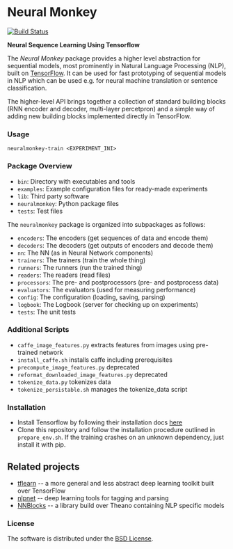 # Neural Monkey

[![Build Status](https://travis-ci.org/ufal/neuralmonkey.svg?branch=master)](https://travis-ci.org/ufal/neuralmonkey)

__Neural Sequence Learning Using Tensorflow__

The _Neural Monkey_ package provides a higher level abstraction for sequential
models, most prominently in Natural Language Processing (NLP), built on
[TensorFlow](http://tensorflow.org/). It can be used for fast prototyping of
sequential models in NLP which can be used e.g. for neural machine translation
or sentence classification.

The higher-level API brings together a collection of standard building blocks
(RNN encoder and decoder, multi-layer percetpron) and a simple way of adding new
building blocks implemented directly in TensorFlow.

### Usage

`neuralmonkey-train <EXPERIMENT_INI>`

### Package Overview

- `bin`: Directory with executables and tools
- `examples`: Example configuration files for ready-made experiments
- `lib`: Third party software
- `neuralmonkey`: Python package files
- `tests`: Test files

The `neuralmonkey` package is organized into subpackages as follows:

- `encoders`: The encoders (get sequences of data and encode them)
- `decoders`: The decoders (get outputs of encoders and decode them)
- `nn`: The NN (as in Neural Network components)
- `trainers`: The trainers (train the whole thing)
- `runners`: The runners (run the trained thing)
- `readers`: The readers (read files)
- `processors`: The pre- and postprocessors (pre- and postprocess data)
- `evaluators`: The evaluators (used for measuring performance)
- `config`: The configuration (loading, saving, parsing)
- `logbook`: The Logbook (server for checking up on experiments)
- `tests`: The unit tests

### Additional Scripts

- `caffe_image_features.py` extracts features from images using pre-trained network
- `install_caffe.sh` installs caffe including prerequisites
- `precompute_image_features.py` deprecated
- `reformat_downloaded_image_features.py` deprecated
- `tokenize_data.py` tokenizes data
- `tokenize_persistable.sh` manages the tokenize_data script


### Installation

- Install Tensorflow by following their installation docs
  [here](https://www.tensorflow.org/versions/r0.9/get_started/os_setup.html#download-and-setup)
- Clone this repository and follow the installation procedure outlined in
`prepare_env.sh`. If the training crashes on an unknown dependency, just install
it with pip.

## Related projects

- [tflearn](https://github.com/tflearn/tflearn) -- a more general and less
abstract deep learning toolkit built over TensorFlow
- [nlpnet](https://github.com/erickrf/nlpnet) -- deep learning tools for
tagging and parsing
- [NNBlocks](https://github.com/brmson/NNBlocks) -- a library build over Theano
containing NLP specific models

### License

The software is distributed under the [BSD
License](https://opensource.org/licenses/BSD-3-Clause).
